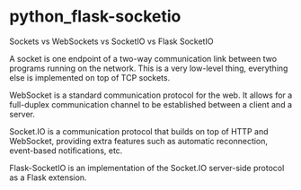 # python_flask-socketio

Sockets vs WebSockets vs SocketIO vs Flask SocketIO

A socket is one endpoint of a two-way communication link between two programs running on the network. This is a very low-level thing, everything else is implemented on top of TCP sockets.

WebSocket is a standard communication protocol for the web. It allows for a full-duplex communication channel to be established between a client and a server.

Socket.IO is a communication protocol that builds on top of HTTP and WebSocket, providing extra features such as automatic reconnection, event-based notifications, etc.

Flask-SocketIO is an implementation of the Socket.IO server-side protocol as a Flask extension.